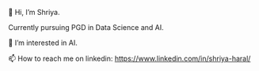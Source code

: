  👋 Hi, I’m Shriya.
 
Currently pursuing PGD in Data Science and AI.

👀 I’m interested in AI.

📫 How to reach me on linkedin: https://www.linkedin.com/in/shriya-haral/ 


